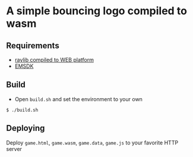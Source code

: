 # A simple bouncing logo compiled to wasm

## Requirements

* [raylib compiled to WEB platform](https://github.com/raysan5/raylib/wiki/Working-for-Web-(HTML5))
* [EMSDK](https://github.com/emscripten-core/emsdk)

## Build

* Open `build.sh` and set the environment to your own

```shell
$ ./build.sh 
```

## Deploying

Deploy `game.html`, `game.wasm`, `game.data`, `game.js` to your favorite HTTP server


